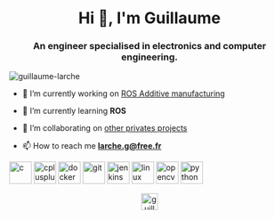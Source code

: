 <h1 align="center">Hi 👋, I'm Guillaume</h1>
<h3 align="center">An engineer specialised in electronics and computer engineering.</h3>

<p align="left"> <img src="https://komarev.com/ghpvc/?username=guillaume-larche" alt="guillaume-larche" /> </p>

- 🔭 I’m currently working on [ROS Additive manufacturing](https://gitlab.com/InstitutMaupertuis/ros_additive_manufacturing)

- 🌱 I’m currently learning **ROS**

- 👯 I’m collaborating on [other privates projects](https://gitlab.com/InstitutMaupertuis)

- 📫 How to reach me **larche.g@free.fr**

<p align="left"><img src="https://devicons.github.io/devicon/devicon.git/icons/c/c-original.svg" alt="c" width="40" height="40"/> <img src="https://devicons.github.io/devicon/devicon.git/icons/cplusplus/cplusplus-original.svg" alt="cplusplus" width="40" height="40"/> <img src="https://devicons.github.io/devicon/devicon.git/icons/docker/docker-original-wordmark.svg" alt="docker" width="40" height="40"/> <img src="https://www.vectorlogo.zone/logos/git-scm/git-scm-icon.svg" alt="git" width="40" height="40"/> <img src="https://www.vectorlogo.zone/logos/jenkins/jenkins-icon.svg" alt="jenkins" width="40" height="40"/> <img src="https://devicons.github.io/devicon/devicon.git/icons/linux/linux-original.svg" alt="linux" width="40" height="40"/> <img src="https://www.vectorlogo.zone/logos/opencv/opencv-icon.svg" alt="opencv" width="40" height="40"/> <img src="https://devicons.github.io/devicon/devicon.git/icons/python/python-original.svg" alt="python" width="40" height="40"/></p><p align="center">
<a href="https://linkedin.com/in/guillaumelarche" target="blank"><img align="center" src="https://cdn.jsdelivr.net/npm/simple-icons@3.0.1/icons/linkedin.svg" alt="guillaumelarche" height="30" width="30" /></a>
</p>
